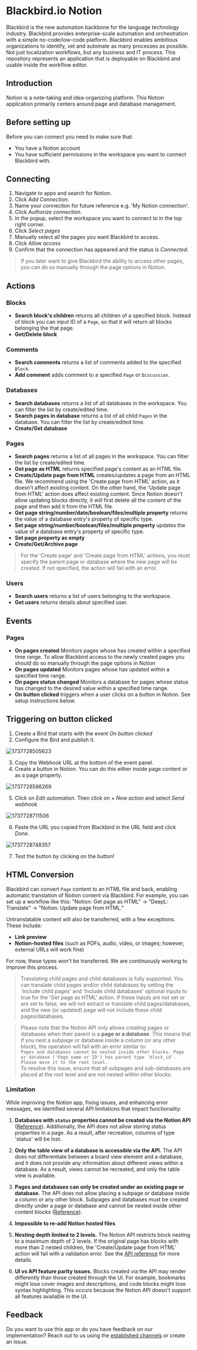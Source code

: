 # Blackbird.io Notion  
  
Blackbird is the new automation backbone for the language technology industry. Blackbird provides enterprise-scale automation and orchestration with a simple no-code/low-code platform. Blackbird enables ambitious organizations to identify, vet and automate as many processes as possible. Not just localization workflows, but any business and IT process. This repository represents an application that is deployable on Blackbird and usable inside the workflow editor.  
  
## Introduction  
  
<!-- begin docs -->  
  
Notion is a note-taking and idea-organizing platform. This Notion application primarily centers around page and database management.  
  
 ## Before setting up
 Before you can connect you need to make sure that:
 - You have a Notion account
 - You have sufficient permissions in the workspace you want to connect Blackbird with.
 
## Connecting  
  
1. Navigate to apps and search for Notion. 
2. Click _Add Connection_.  
3. Name your connection for future reference e.g. 'My Notion connection'.  
4. Click _Authorize connection_.
5. In the popup, select the workspace you want to connect to in the top right corner.
6. Click _Select pages_
7. Manually select all the pages you want Blackbird to access.
8. Click _Allow access_
9. Confirm that the connection has appeared and the status is _Connected_.  
  
> If you later want to give Blackbird the ability to access other pages, you can do so manually through the page options in Notion.

## Actions  
  
### Blocks  
  
- **Search block's children** returns all children of a specified block. Instead of block you can input ID of a `Page`, so that it will return all blocks belonging the that page.  
- **Get/Delete block** 

### Comments

- **Search comments** returns a list of comments added to the specified `Block`.
- **Add comment** adds comment to a specified `Page` or `Discussion`.

### Databases

- **Search databases** returns a list of all databases in the workspace. You can filter the list by create/edited time.
- **Search pages in database** returns a list of all child `Pages` in the database. You can filter the list by create/edited time. 
- **Create/Get database**

### Pages

- **Search pages** returns a list of all pages in the workspace. You can filter the list by create/edited time.
- **Get page as HTML** returns specified page's content as an HTML file.
- **Create/Update page from HTML** creates/updates a page from an HTML file. We recommend using the 'Create page from HTML' action, as it doesn't affect existing content. On the other hand, the 'Update page from HTML' action does affect existing content. Since Notion doesn't allow updating blocks directly, it will first delete all the content of the page and then add it from the HTML file.
- **Get page string/number/date/boolean/files/multiple property** returns the value of a database entry's property of specific type.
- **Set page string/number/boolean/files/multiple property** updates the value of a database entry's property of specific type.
- **Set page property as empty**
- **Create/Get/Archive page**

> For the 'Create page' and 'Create page from HTML' actions, you must specify the parent page or database where the new page will be created. If not specified, the action will fail with an error.

### Users

- **Search users** returns a list of users belonging to the workspace.
- **Get users** returns details about specified user.

## Events

### Pages

- **On pages created** Monitors pages whose has created within a specified time range. To allow Blackbird access to the newly created pages you should do so manually through the page options in Notion
- **On pages updated** Monitors pages whose has updated within a specified time range.
- **On pages status changed** Monitors a database for pages whose status has changed to the desired value within a specified time range.
- **On button clicked** triggers when a user clicks on a button in Notion. See setup instructions below.

## Triggering on button clicked

1. Create a Bird that starts with the event *On button clicked*
2. Configure the Bird and publish it.

![1737728505623](image/README/1737728505623.png)

3. Copy the Webhook URL at the bottom of the event panel.
4. Create a button in Notion. You can do this either inside page content or as a page property.

![1737728586269](image/README/1737728586269.png)

5. Click on *Edit automation*. Then click on *+ New action* and select *Send webhook*

![1737728711506](image/README/1737728711506.png)

6. Paste the URL you copied from Blackbird in the URL field and click *Done*.

![1737728748357](image/README/1737728748357.png)

7. Test the button by clicking on the button!

## HTML Conversion

Blackbird can convert `Page` content to an HTML file and back, enabling automatic translation of Notion content via Blackbird. For example, you can set up a workflow like this: "Notion: Get page as HTML" → "DeepL: Translate" → "Notion: Update page from HTML."

Untranslatable content will also be transferred, with a few exceptions. These include:

- **Link preview**
- **Notion-hosted files** (such as PDFs, audio, video, or images; however, external URLs will work fine)

For now, these types won't be transferred. We are continuously working to improve this process.

> Translating child pages and child databases is fully supported. You can translate child pages and/or child databases by setting the 'Include child pages' and 'Include child databases' optional inputs to true for the 'Get page as HTML' action. If these inputs are not set or are set to false, we will not extract or translate child pages/databases, and the new (or updated) page will not include these child pages/databases.

> Please note that the Notion API only allows creating pages or databases when their parent is a **page or a database**. This means that if you nest a subpage or database inside a column (or any other block), the operation will fail with an error similar to:  
> `Pages and databases cannot be nested inside other blocks. Page or database ('Page name or ID') has parent type 'block_id'. Please move it to the root level.`  
> To resolve this issue, ensure that all subpages and sub-databases are placed at the root level and are not nested within other blocks.

### Limitation

While improving the Notion app, fixing issues, and enhancing error messages, we identified several API limitations that impact functionality:

1. **Databases with `status` properties cannot be created via the Notion API** ([Reference](https://developers.notion.com/reference/create-a-database)). Additionally, the API does not allow storing status properties in a page. As a result, after recreation, columns of type 'status' will be lost.

2. **Only the table view of a database is accessible via the API.** The API does not differentiate between a board view element and a database, and it does not provide any information about different views within a database. As a result, views cannot be recreated, and only the table view is available.

3. **Pages and databases can only be created under an existing page or database.** The API does not allow placing a subpage or database inside a column or any other block. Subpages and databases must be created directly under a page or database and cannot be nested inside other content blocks ([Reference](https://developers.notion.com/reference/post-page)).

4. **Impossible to re-add Notion hosted files**

5. **Nesting depth limited to 2 levels.** The Notion API restricts block nesting to a maximum depth of 2 levels. If the original page has blocks with more than 2 nested children, the 'Create/Update page from HTML' action will fail with a validation error. See the [API reference](https://developers.notion.com/reference/patch-block-children) for more details.

6. **UI vs API feature parity issues.** Blocks created via the API may render differently than those created through the UI. For example, bookmarks might lose cover images and descriptions, and code blocks might lose syntax highlighting. This occurs because the Notion API doesn't support all features available in the UI.

## Feedback  
  
Do you want to use this app or do you have feedback on our implementation? Reach out to us using the [established channels](https://www.blackbird.io/) or create an issue.
  
<!-- end docs -->